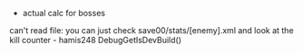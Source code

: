 - actual calc for bosses

can't read file:
you can just check save00/stats/[enemy].xml and look at the kill counter - hamis248
DebugGetIsDevBuild()

